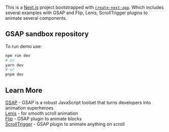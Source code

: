 This is a [Next.js](https://nextjs.org/) project bootstrapped with [`create-next-app`](https://github.com/vercel/next.js/tree/canary/packages/create-next-app). Which includes several examples with GSAP and Flip, Lenis, ScrollTrigger plugins to animate several components.

## GSAP sandbox repository

To run demo use:
```bash
npm run dev
# or
yarn dev
# or
pnpm dev
```

## Learn More

[GSAP](https://www.npmjs.com/package/gsap) - GSAP is a robust JavaScript toolset that turns developers into animation superheroes<br />
[Lenis](https://www.npmjs.com/package/@studio-freight/lenis) - for smooth scroll animation<br />
[Flip](https://greensock.com/docs/v3/Plugins/Flip) - GSAP plugin to animate blocks<br />
[ScrollTrigger](https://greensock.com/scrolltrigger) - GSAP plugin to animate anything on scroll<br />